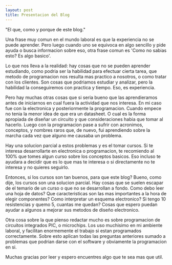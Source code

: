 ```yaml
---
layout: post
title: Presentacion del Blog
---
```

  "El que, como y porque de este blog."
  
  Una frase muy comun en el mundo laboral es que la experiencia no se puede aprender. Pero luego cuando uno se equivoca en algo sencillo y pide ayuda o busca informacion sobre eso, otra frase comun es 'Como no sabias esto? Es algo basico'.
  
  Lo que nos lleva a la realidad: hay cosas que no se pueden aprender estudiando, como podria ser la habilidad para efectuar cierta tarea, que metodo de programacion nos resulta mas practico a nosotros, o como tratar con los clientes. Son cosas que podriamos estudiar y analizar, pero la habilidad la conseguiremos con practica y tiempo. Eso, es experiencia.
  
  Pero hay muchas otras cosas que si seria bueno que las aprendieramos antes de iniciarnos en cual fuera la actividad que nos interesa. En mi caso fue con la electronica y posteriormente la programacion. Cuando empece no tenia la menor idea de que era un datasheet. O cual es la forma apropiada de diseñar un circuito y que consideraciones habia que tomar al hacerlo. Luego con la programacion pase a sufrir con acronimos, conceptos, y nombres raros que, de nuevo, fui aprendiendo sobre la marcha cada vez que alguno me causaba un problema.
  
  Hay una solucion parcial a estos problemas y es el tomar cursos. Si te interesa desarrollarte en electronica o programacion, te recomiendo al 100% que tomes algun curso sobre los conceptos basicos. Eso incluso te ayudara a decidir que es lo que mas te interesa o si directamente no te interesa y no quieres seguirlo.
  
  Entonces, si los cursos son tan buenos, para que este blog? Bueno, como dije, los cursos son una solucion parcial. Hay cosas que se suelen escapar de el temario de un curso o que no se desarrollan a fondo. Como debo leer una hoja de datos? Que caracteristicas son las mas importantes a la hora de elegir componentes? Como interpretar un esquema electronico? Si tengo 10 resistencias y quemo 5, cuantas me quedan? Cosas que espero puedan ayudar a algunos a mejorar sus metodos de diseño electronico.

  Otra cosa sobre la que pienso redactar mucho es sobre programacion de circuitos integrados PIC, o microchips. Los uso muchisimo en mi ambiente laboral, y facilitan enormemente el trabajo si estan programados correctamente. Sobre esto aplican todas las preguntas anteriores sumado a problemas que podrian darse con el software y obviamente la programacion en si.
  
  Muchas gracias por leer y espero encuentres algo que te sea mas que util. 
